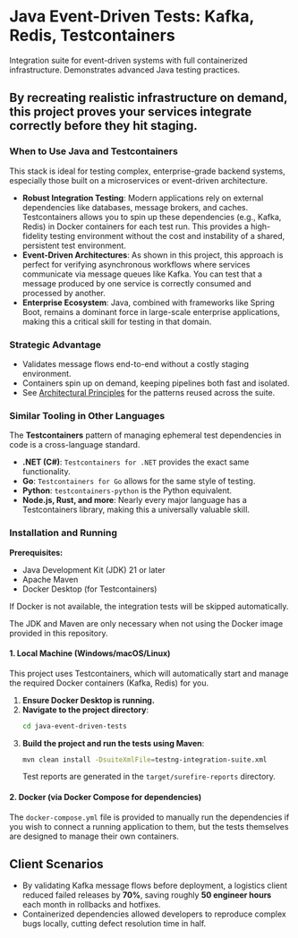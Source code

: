 # Java Event-Driven Tests: Kafka, Redis, Testcontainers

Integration suite for event-driven systems with full containerized infrastructure. Demonstrates advanced Java testing practices.

By recreating realistic infrastructure on demand, this project proves your services integrate correctly before they hit staging.
---

### When to Use Java and Testcontainers

This stack is ideal for testing complex, enterprise-grade backend systems, especially those built on a microservices or event-driven architecture.

* **Robust Integration Testing**: Modern applications rely on external dependencies like databases, message brokers, and caches. Testcontainers allows you to spin up these dependencies (e.g., Kafka, Redis) in Docker containers for each test run. This provides a high-fidelity testing environment without the cost and instability of a shared, persistent test environment.
* **Event-Driven Architectures**: As shown in this project, this approach is perfect for verifying asynchronous workflows where services communicate via message queues like Kafka. You can test that a message produced by one service is correctly consumed and processed by another.
* **Enterprise Ecosystem**: Java, combined with frameworks like Spring Boot, remains a dominant force in large-scale enterprise applications, making this a critical skill for testing in that domain.

### Strategic Advantage
- Validates message flows end-to-end without a costly staging environment.
- Containers spin up on demand, keeping pipelines both fast and isolated.
- See [Architectural Principles](../ARCHITECTURAL_PRINCIPLES.md) for the patterns reused across the suite.

### Similar Tooling in Other Languages
The **Testcontainers** pattern of managing ephemeral test dependencies in code is a cross-language standard.
* **.NET (C#)**: `Testcontainers for .NET` provides the exact same functionality.
* **Go**: `Testcontainers for Go` allows for the same style of testing.
* **Python**: `testcontainers-python` is the Python equivalent.
* **Node.js, Rust, and more**: Nearly every major language has a Testcontainers library, making this a universally valuable skill.

### Installation and Running

**Prerequisites:**
* Java Development Kit (JDK) 21 or later
* Apache Maven
* Docker Desktop (for Testcontainers)

If Docker is not available, the integration tests will be skipped automatically.

The JDK and Maven are only necessary when not using the Docker image provided in
this repository.

#### 1. Local Machine (Windows/macOS/Linux)

This project uses Testcontainers, which will automatically start and manage the required Docker containers (Kafka, Redis) for you.

1.  **Ensure Docker Desktop is running.**
2.  **Navigate to the project directory**:
    ```bash
    cd java-event-driven-tests
    ```
3.  **Build the project and run the tests using Maven**:
    ```bash
    mvn clean install -DsuiteXmlFile=testng-integration-suite.xml
    ```
    Test reports are generated in the `target/surefire-reports` directory.

#### 2. Docker (via Docker Compose for dependencies)

The `docker-compose.yml` file is provided to manually run the dependencies if you wish to connect a running application to them, but the tests themselves are designed to manage their own containers.

## Client Scenarios

- By validating Kafka message flows before deployment, a logistics client reduced failed releases by **70%**, saving roughly **50 engineer hours** each month in rollbacks and hotfixes.
- Containerized dependencies allowed developers to reproduce complex bugs locally, cutting defect resolution time in half.

